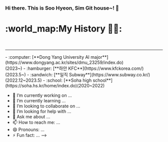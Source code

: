### Hi there. This is Soo Hyeon, Sim Git house~! 👋


 <h1>:world_map:My History 🙋‍♀️:</h1><br/><hr>
   - :computer: [**Dong Yang University AI major**](https://www.dongyang.ac.kr/sites/dmu_23259/index.do)<br> (2023~)
   - :hamburger: [**하안 KFC**](https://www.kfckorea.com/) (2023.5~)
   - :sandwich: [**일직 Subway**](https://www.subway.co.kr/)(2022.12~2023.5)    
   - :school: [**Soha high school**](https://soha.hs.kr/home/index.do)(2020~2022)

- 🔭 I’m currently working on ...
- 🌱 I’m currently learning ...
- 👯 I’m looking to collaborate on ...
- 🤔 I’m looking for help with ...
- 💬 Ask me about ...
- 📫 How to reach me: ...
- 😄 Pronouns: ...
- ⚡ Fun fact: ...
-->
